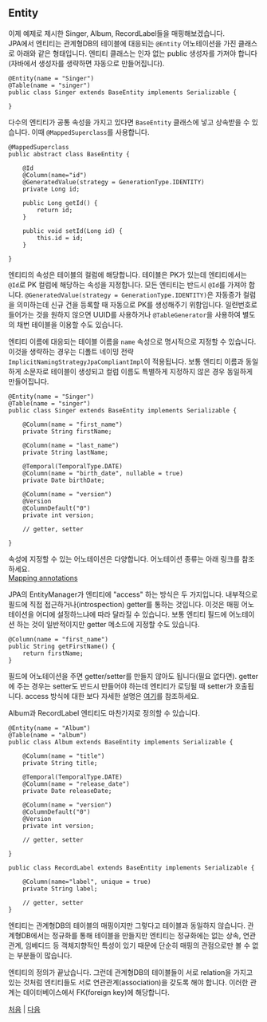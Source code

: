 ## Entity
이제 예제로 제시한 Singer, Album, RecordLabel들을 매핑해보겠습니다.  
JPA에서 엔티티는 관계형DB의 테이블에 대응되는 `@Entity` 어노테이션을 가진 클래스로 아래와 같은 형태입니다. 엔티티 클래스는 인자 없는 public 생성자를 가져야 합니다(자바에서 생성자를 생략하면 자동으로 만들어집니다).

```
@Entity(name = "Singer")
@Table(name = "singer")
public class Singer extends BaseEntity implements Serializable {

}
```
다수의 엔티티가 공통 속성을 가지고 있다면 `BaseEntity` 클래스에 넣고 상속받을 수 있습니다. 이때 `@MappedSuperclass`를 사용합니다.
```
@MappedSuperclass
public abstract class BaseEntity {
	
	@Id
	@Column(name="id")
	@GeneratedValue(strategy = GenerationType.IDENTITY)
	private Long id;

	public Long getId() {
		return id;
	}

	public void setId(Long id) {
		this.id = id;
	}	

}
```
엔티티의 속성은 테이블의 컬럼에 해당합니다. 테이블은 PK가 있는데 엔티티에서는 `@Id`로 PK 컬럼에 해당하는 속성을 지정합니다. 모든 엔티티는 반드시 `@Id`를 가져야 합니다. `@GeneratedValue(strategy = GenerationType.IDENTITY)`은 자동증가 컬럼을 의미하는데 신규 건을 등록할 때 자동으로 PK를 생성해주기 위함입니다. 일련번호로 들어가는 것을 원하지 않으면 UUID를 사용하거나 `@TableGenerator`을 사용하여 별도의 채번 테이블을 이용할 수도 있습니다.

엔티티 이름에 대응되는 테이블 이름을 `name` 속성으로 명시적으로 지정할 수 있습니다. 이것을 생략하는 경우는 디폴트 네이밍 전략 `ImplicitNamingStrategyJpaCompliantImpl`이 적용됩니다. 보통 엔티티 이름과 동일하게 소문자로 테이블이 생성되고 컬럼 이름도 특별하게 지정하지 않은 경우 동일하게 만들어집니다.

```
@Entity(name = "Singer")
@Table(name = "singer")
public class Singer extends BaseEntity implements Serializable {
	
	@Column(name = "first_name")	
	private String firstName;

	@Column(name = "last_name")
	private String lastName;
	
	@Temporal(TemporalType.DATE)
	@Column(name = "birth_date", nullable = true)
	private Date birthDate;
	
	@Column(name = "version")
	@Version
	@ColumnDefault("0")
	private int version;

    // getter, setter

}
```
속성에 지정할 수 있는 어노테이션은 다양합니다. 어노테이션 종류는 아래 링크를 참조하세요.  
[Mapping annotations](https://docs.jboss.org/hibernate/orm/5.3/userguide/html_single/Hibernate_User_Guide.html#annotations)

JPA의 EntityManager가 엔티티에 "access" 하는 방식은 두 가지입니다. 내부적으로 필드에 직접 접근하거나(introspection) getter를 통하는 것입니다. 이것은 매핑 어노테이션을 어디에 설정하느냐에 따라 달라질 수 있습니다. 보통 엔티티 필드에 어노테이션 하는 것이 일반적이지만 getter 메소드에 지정할 수도 있습니다.

```
@Column(name = "first_name")
public String getFirstName() {
	return firstName;
}
```

 필드에 어노테이션을 주면 getter/setter를 만들지 않아도 됩니다(필요 없다면). getter에 주는 경우는 setter도 반드시 만들어야 하는데 엔티티가 로딩될 때 setter가 호출됩니다. access 방식에 대한 보다 자세한 설명은 [여기](https://docs.jboss.org/hibernate/orm/5.3/userguide/html_single/Hibernate_User_Guide.html#access)를 참조하세요.

Album과 RecordLabel 엔티티도 마찬가지로 정의할 수 있습니다.

```
@Entity(name = "Album")
@Table(name = "album")
public class Album extends BaseEntity implements Serializable {
	
	@Column(name = "title")
	private String title;
	
	@Temporal(TemporalType.DATE)
	@Column(name = "release_date")	
	private Date releaseDate;
	
	@Column(name = "version")
	@ColumnDefault("0")
	@Version
	private int version;

	// getter, setter

}
```

```
public class RecordLabel extends BaseEntity implements Serializable {
	
	@Column(name="label", unique = true)
	private String label;	

	// getter, setter
}
```

엔티티는 관계형DB의 테이블의 매핑이지만 그렇다고 테이블과 동일하지 않습니다. 관계형DB에서는 정규화를 통해 테이블을 만들지만 엔티티는 정규화에는 없는 상속, 연관관계, 임베디드 등 객체지향적인 특성이 있기 때문에 단순히 매핑의 관점으로만 볼 수 없는 부분들이 많습니다.  

엔티티의 정의가 끝났습니다. 그런데 관계형DB의 테이블들이 서로 relation을 가지고 있는 것처럼 엔티티들도 서로 연관관계(association)을 갖도록 해야 합니다. 이러한 관계는 데이터베이스에서 FK(foreign key)에 해당합니다.

[처음](../README.md) | [다음](../06/README.md)
